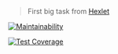 >First big task from [Hexlet](https://hexlet.io)

[![Maintainability](https://api.codeclimate.com/v1/badges/8d4bff4606ab1479b3c0/maintainability)](https://codeclimate.com/github/MrBlackBear/project-lvl1-s220/maintainability)

[![Test Coverage](https://api.codeclimate.com/v1/badges/8d4bff4606ab1479b3c0/test_coverage)](https://codeclimate.com/github/MrBlackBear/project-lvl1-s220/test_coverage)
